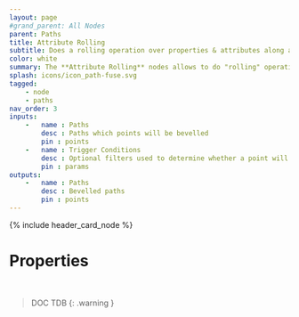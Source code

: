 ```yaml
---
layout: page
#grand_parent: All Nodes
parent: Paths
title: Attribute Rolling
subtitle: Does a rolling operation over properties & attributes along a path
color: white
summary: The **Attribute Rolling** nodes allows to do "rolling" operations, where the base value of each operation is the result of the previous one.
splash: icons/icon_path-fuse.svg
tagged: 
    - node
    - paths
nav_order: 3
inputs:
    -   name : Paths
        desc : Paths which points will be bevelled
        pin : points
    -   name : Trigger Conditions
        desc : Optional filters used to determine whether a point will be bevelled or not
        pin : params
outputs:
    -   name : Paths
        desc : Bevelled paths
        pin : points
---
```


{% include header_card_node %}

# Properties
<br>

> DOC TDB
{: .warning }